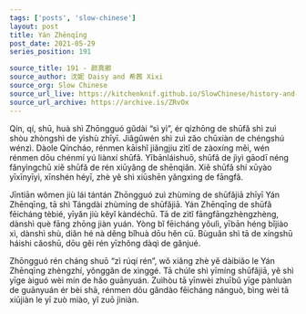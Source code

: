 ```yaml
---
tags: ['posts', 'slow-chinese']
layout: post
title: Yán Zhēnqīng 
post_date: 2021-05-29
series_position: 191 

source_title: 191 - 颜真卿
source_author: 沈妮 Daisy and 希茜 Xixi
source_org: Slow Chinese
source_url_live: https://kitchenknif.github.io/SlowChinese/history-and-tradition/191-yan-zhen-qing.html
source_url_archive: https://archive.is/ZRvOx
---
```


Qín, qí, shū, huà shì Zhōngguó gǔdài “sì yì”, ér qízhōng de shūfǎ shì zuì shòu zhòngshì de yìshù zhīyī. Jiǎgǔwén shì zuì zǎo chūxiàn de chéngshú wénzì. Dàole Qíncháo, rénmen kāishǐ jiǎngjiu zìtǐ de zàoxíng měi, wén rénmen dōu chénmí yú liànxí shūfǎ. Yībānláishuō, shūfǎ de jìyì gāodī néng fǎnyìngchū xiě shūfǎ de rén xiūyǎng de shēnqiǎn. Xiě shūfǎ shí xūyào yīxīnyīyì, xīnshén héyī, zhè yě shì xiūshēn yǎngxìng de fāngfǎ.

Jīntiān wǒmen jiù lái tántán Zhōngguó zuì zhùmíng de shūfǎjiā zhīyī Yán Zhēnqīng, tā shì Tángdài zhùmíng de shūfǎjiā. Yán Zhēnqīng de shūfǎ fēicháng tèbié, yīyǎn jiù kěyǐ kàndéchū. Tā de zìtǐ fāngfāngzhèngzhèng, dànshì què fāng zhōng jiàn yuán. Yòng bǐ fēicháng yǒulì, yībān héng bǐjiào xì, dànshì shù, diǎn hé nà děng bǐhuà dōu hěn cū. Bùguǎn shì tā de xíngshū háishi cǎoshū, dōu gěi rén yīzhǒng dàqì de gǎnjué.

Zhōngguó rén cháng shuō “zì rúqí rén”, wǒ xiǎng zhè yě dàibiǎo le Yán Zhēnqīng zhèngzhí, yǒnggǎn de xìnggé. Tā chúle shì yīmíng shūfǎjiā, yě shì yīge àiguó wèi mín de hǎo guānyuán. Zuìhòu tā yīnwèi zhuībǔ yīge pànluàn de guānyuán ér bèi shā, rénmen dōu gǎndào fēicháng nánguò, bìng wèi tā xiūjiàn le yī zuò miào, yǐ zuō jìniàn.

